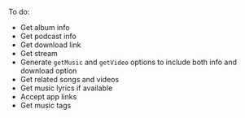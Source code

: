 To do:

-   Get album info
-   Get podcast info
-   Get download link
-   Get stream
-   Generate `getMusic` and `getVideo` options to include both info and download option
-   Get related songs and videos
-   Get music lyrics if available
-   Accept app links
-   Get music tags
